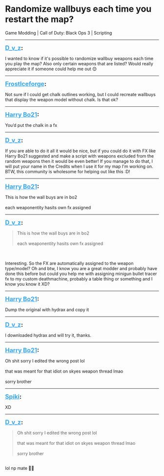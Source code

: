 # Randomize wallbuys each time you restart the map?
Game Modding | Call of Duty: Black Ops 3 | Scripting

---
<strong style="font-size: 1.4em;"><span style="text-decoration: underline;text-decoration-color: #34a7f9;"><span style="color:#34a7f9;">D_v_z</span></span>:</strong>

<p>I wanted to know if it&#39;s possible to randomize wallbuy weapons each time you play the map? Also only certain weapons that are listed? Would really appreciate it if someone could help me out &#128522;</p>

---
<strong style="font-size: 1.4em;"><span style="text-decoration: underline;text-decoration-color: #34a7f9;"><span style="color:#34a7f9;">FrostIceforge</span></span>:</strong>

<p>Not sure if I could get chalk outlines working, but I could recreate wallbuys that display the weapon model without chalk. Is that ok?</p>

---
<strong style="font-size: 1.4em;"><span style="text-decoration: underline;text-decoration-color: #34a7f9;"><span style="color:#34a7f9;">Harry Bo21</span></span>:</strong>

<p>You’d put the chalk in a fx</p>

---
<strong style="font-size: 1.4em;"><span style="text-decoration: underline;text-decoration-color: #34a7f9;"><span style="color:#34a7f9;">D_v_z</span></span>:</strong>

<p>If you are able to do it all it would be nice, but if you could do it with FX like Harry Bo21 suggested and make a script with weapons excluded from the random weapons then it would be even better! If you manage to do that, I will put your name in the Credits when I use it for my map I&#39;m working on. BTW, this community is wholesome for helping out like this :D!</p>

---
<strong style="font-size: 1.4em;"><span style="text-decoration: underline;text-decoration-color: #34a7f9;"><span style="color:#34a7f9;">Harry Bo21</span></span>:</strong>

<p>This is how the wall buys are in bo2<br /><br />each weaponentity hasits own fx assigned</p>

---
<strong style="font-size: 1.4em;"><span style="text-decoration: underline;text-decoration-color: #34a7f9;"><span style="color:#34a7f9;">D_v_z</span></span>:</strong>

<p><blockquote>This is how the wall buys are in bo2<br /><br />each weaponentity hasits own fx assigned<br /></blockquote><br /><br />Interesting. So the FX are automatically assigned to the weapon type/model? Oh and btw, I know you are a great modder and probably have done this before but could you help me with assigning minigun bullet tracer fx to my custom deathmachine, probably a table thing or something and I know you know it XD?</p>

---
<strong style="font-size: 1.4em;"><span style="text-decoration: underline;text-decoration-color: #34a7f9;"><span style="color:#34a7f9;">Harry Bo21</span></span>:</strong>

<p>Dump the original with hydrax and copy it</p>

---
<strong style="font-size: 1.4em;"><span style="text-decoration: underline;text-decoration-color: #34a7f9;"><span style="color:#34a7f9;">D_v_z</span></span>:</strong>

<p>I downloaded hydrax and will try it, thanks.</p>

---
<strong style="font-size: 1.4em;"><span style="text-decoration: underline;text-decoration-color: #34a7f9;"><span style="color:#34a7f9;">Harry Bo21</span></span>:</strong>

<p>Oh shit sorry I edited the wrong post lol<br /><br />that was meant for that idiot on skyes weapon thread lmao<br /><br />sorry brother</p>

---
<strong style="font-size: 1.4em;"><span style="text-decoration: underline;text-decoration-color: #34a7f9;"><span style="color:#34a7f9;">Spiki</span></span>:</strong>

<p>XD</p>

---
<strong style="font-size: 1.4em;"><span style="text-decoration: underline;text-decoration-color: #34a7f9;"><span style="color:#34a7f9;">D_v_z</span></span>:</strong>

<p><blockquote>Oh shit sorry I edited the wrong post lol<br /><br />that was meant for that idiot on skyes weapon thread lmao<br /><br />sorry brother<br /></blockquote><br />lol np mate &#128076;&#127995;</p>
